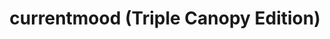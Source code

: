 ---
ee_id_thing: '4364'
site: '1'
type: '2'
inv_num: 2016-076
add_credit:
url: 2016-076-currentmood
title: 'currentmood (Triple Canopy Edition) '
year: '2017'
display_year: '2017'
medium: Set of five pigmented inkjet prints on canvas in custom box
dims: '40" × 24" x 1" (each canvas); 41" × 25" × 9" (box) '
pitch: Box I made 4 Triple Canopy (I wz on the board for many year FYI). Kinda a show
  in a box.
ps:
live_url:
youtube:
related_code:
imgs: currentmood-2016-076-database-dt--2aWe.jpg,currentmood-2016-076-database-dt--dx7F.jpg,currentmood-2016-076-database-dt--4cHh.jpg,currentmood-2016-076-database-dt--F7Kh.jpg,currentmood-2016-076-database-dt--grCI.jpg,currentmood-2016-076-database-dt--FGer.jpg,currentmood-2016-076-database-ih--Lz5b.jpg
subheading:
download:
commission:
related:
layout: things-i-made
---
